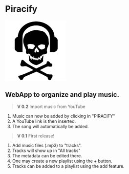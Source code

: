 # Piracify
![Piracify logo](https://raw.githubusercontent.com/elemermelada/Piracify/main/favicon.png)
## WebApp to organize and play music.

> **V 0.2** Import music from YouTube

1. Music can now be added by clicking in "PIRACIFY"
1. A YouTube link is then inserted.
1. The song will automatically be added.


> **V 0.1** First release!

1. Add music files (.mp3) to "tracks".
1. Tracks will show up in "All tracks"
1. The metadata can be edited there.
1. One may create a new playlist using the + button.
1. Tracks can be added to a playlist using the add feature.
